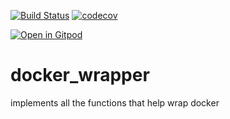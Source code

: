 [![Build Status](https://travis-ci.org/replicatedu/docker_wrapper.svg?branch=master)](https://travis-ci.org/replicatedu/docker_wrapper) [![codecov](https://codecov.io/gh/replicatedu/docker_wrapper/branch/master/graph/badge.svg)](https://codecov.io/gh/replicatedu/docker_wrapper)

[![Open in Gitpod](http://gitpod.io/button/open-in-gitpod.svg)](https://gitpod.io#https://github.com/replicatedu/docker_wrapper/)

# docker_wrapper
implements all the functions that help wrap docker

